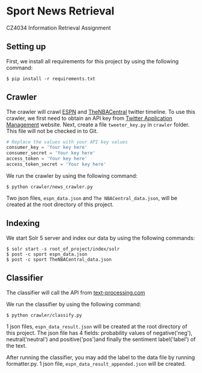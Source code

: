 # Sport News Retrieval

CZ4034 Information Retrieval Assignment

## Setting up

First, we install all requirements for this project by using the following command:

```Shell
$ pip install -r requirements.txt
```

## Crawler

The crawler will crawl [ESPN](https://twitter.com/espn?lang=en) and [TheNBACentral](https://twitter.com/TheNBACentral?lang=en) twitter timeline. To use this crawler, we first need to obtain an API key from [Twitter Application Management](https://apps.twitter.com) website. Next, create a file `tweeter_key.py` in `crawler` folder. This file will not be checked in to Git. 

```Python
# Replace the values with your API key values
consumer_key = 'Your key here'
consumer_secret = 'Your key here'
access_token = 'Your key here'
access_token_secret = 'Your key here'
```

We run the crawler by using the following command:

```Shell
$ python crawler/news_crawler.py
```

Two json files, `espn_data.json` and `The NBACentral_data.json`, will be created at the root directory of this project.

## Indexing

We start Solr 5 server and index our data by using the following commands:

```Shell
$ solr start -s root_of_project/index/solr
$ post -c sport espn_data.json
$ post -c sport TheNBACentral_data.json
```
## Classifier

The classifier will call the API from [text-processing.com](text-processing.com/api) 


We run the classifier by using the following command:

```Shell
$ python crawler/classify.py
```

1 json files, `espn_data_result.json`  will be created at the root directory of this project. The json file has 4 fields: probability values of negative('neg'), neutral('neutral') and positive('pos')and finally the sentiment label('label') of the text.

After running the classifier, you may add the label to the data file by running formatter.py. 1 json file, `espn_data_result_appended.json` will be created. 
